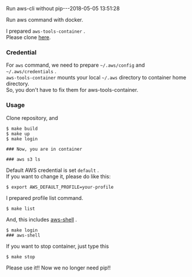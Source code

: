 Run aws-cli without pip---2018-05-05 13:51:28

Run aws command with docker.

<!--more-->

I prepared `aws-tools-container` .  
Please clone [here](https://github.com/ygnmhdtt/aws-tools-container).

### Credential

For `aws` command, we need to prepare `~/.aws/config` and `~/.aws/credentials` .  
`aws-tools-container` mounts your local `~/.aws` directory to container home directory.  
So, you don't have to fix them for aws-tools-container.

### Usage

Clone repository, and

```
$ make build
$ make up
$ make login

### Now, you are in container

### aws s3 ls
```

Default AWS credential is set `default` .  
If you want to change it, please do like this:

```
$ export AWS_DEFAULT_PROFILE=your-profile
```

I prepared profile list command.

```
$ make list
```

And, this includes [aws-shell](https://github.com/awslabs/aws-shell) .

```
$ make login
### aws-shell
```

If you want to stop container, just type this

```
$ make stop
```

Please use it!!
Now we no longer need pip!!
